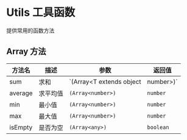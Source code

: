 # Utils 工具函数

提供常用的函数方法


## Array 方法

|方法名| 描述| 参数| 返回值|
|---|---|---|---|
|sum| 求和| `(Array<T extends object | number>)` | `number` |
|average| 求平均值| `(Array<number>)` | `number` |
|min| 最小值| `(Array<number>)` | `number` |
|max| 最大值| `(Array<number>)` | `number` |
|isEmpty| 是否为空| `(Array<any>)` | `boolean` |


